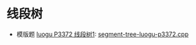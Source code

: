 # 线段树

- 模版题 [luogu P3372 线段树1](https://www.luogu.com.cn/problem/P3372): [segment-tree-luogu-p3372.cpp](code/segment-tree-luogu-p3372.cpp)